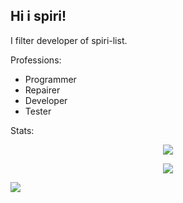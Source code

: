 ## Hi i spiri!
I filter developer of spiri-list.

Professions:
+ Programmer
+ Repairer
+ Developer
+ Tester

Stats:
<p align="center">
<a href="https://github.com/spiri-leo"><img src="https://github-profile-trophy.vercel.app/?username=spiri-leo&theme=onedark" "></a>
</p>

<p align="center">
<a href="https://github.com/spiri-leo"><img src="https://github-readme-stats.vercel.app/api?username=spiri-leo&show_icons=true&count_private=true&hide=stars&include_all_commits=true&theme=material-palenight"></a>
</p>

<p style="width:100%"><img align="left" src="https://github-readme-stats.vercel.app/api/top-langs?username=spiri-leo&show_icons=true&locale=en&layout=compact&theme=material-palenight"/></p>
